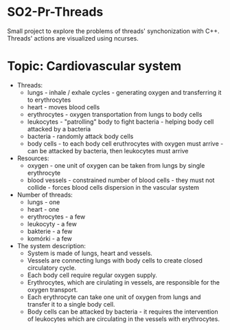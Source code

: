 # SO2-Pr-Threads
Small project to explore the problems of threads' synchonization with C++.
Threads' actions are visualized using ncurses.

# Topic: Cardiovascular system
- Threads:
	- lungs - inhale / exhale cycles - generating oxygen and transferring it to erythrocytes
	- heart - moves blood cells
	- erythrocytes - oxygen transportation from lungs to body cells
	- leukocytes - "patrolling" body to fight bacteria
				- helping body cell attacked by a bacteria
	- bacteria - randomly attack body cells
	- body cells - to each body cell eruthrocytes with oxygen must arrive
			- can be attacked by bacteria, then leukocytes must arrive
- Resources:
	- oxygen - one unit of oxygen can be taken from lungs by single erythrocyte
	- blood vessels - constrained number of blood cells - they must not collide
			- forces blood cells dispersion in the vascular system
- Number of threads:
	- lungs - one
	- heart - one
	- erythrocytes - a few
	- leukocyty - a few
	- bakterie - a few
	- komórki - a few
- The system description:
	- System is made of lungs, heart and vessels.
	- Vessels are connecting lungs with body cells to create closed circulatory cycle.
	- Each body cell require regular oxygen supply.
	- Erythrocytes, which are cirulating in vessels, are responsible for the oxygen transport.
	- Each erythrocyte can take one unit of oxygen from lungs and transfer it to a single body cell.
	- Body cells can be attacked by bacteria - it requires the intervention of leukocytes which are circulating in the vessels with erythrocytes.
